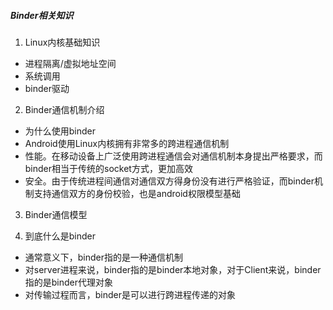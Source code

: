 ##### Binder相关知识
1. Linux内核基础知识
- 进程隔离/虚拟地址空间
- 系统调用
- binder驱动

2. Binder通信机制介绍
- 为什么使用binder
 - Android使用Linux内核拥有非常多的跨进程通信机制
 - 性能。在移动设备上广泛使用跨进程通信会对通信机制本身提出严格要求，而binder相当于传统的socket方式，更加高效
 - 安全。由于传统进程间通信对通信双方得身份没有进行严格验证，而binder机制支持通信双方的身份校验，也是android权限模型基础

3. Binder通信模型

4. 到底什么是binder
- 通常意义下，binder指的是一种通信机制
- 对server进程来说，binder指的是binder本地对象，对于Client来说，binder指的是binder代理对象
- 对传输过程而言，binder是可以进行跨进程传递的对象